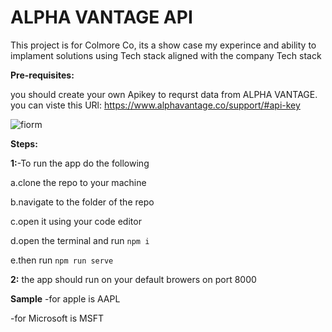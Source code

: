 # ALPHA VANTAGE API
This project is for Colmore Co, its a show case my experince and ability to implament solutions using Tech stack aligned with the company Tech stack


**Pre-requisites:**

you should create your own Apikey to requrst data from ALPHA VANTAGE. you can viste this URl: https://www.alphavantage.co/support/#api-key

![fiorm](https://user-images.githubusercontent.com/58535314/136250162-86c228fc-cc37-46a5-b8b4-9e9b55b05a63.png)

**Steps:**

**1:**-To run the app do the following 

 a.clone the repo to your machine
 
 b.navigate to the folder of the repo
 
 c.open it using your code editor
 
 d.open the terminal and run ```npm i```
 
 e.then run ```npm run serve```
 
**2:** the app should run on your default browers on port 8000


**Sample**
-for apple is AAPL

-for Microsoft is MSFT

